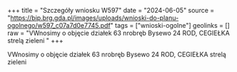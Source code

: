 +++
title = "Szczegóły wniosku W597"
date = "2024-06-05"
source = "https://bip.brg.gda.pl/images/uploads/wnioski-do-planu-ogolnego/w597_c07a7d0e7745.pdf"
tags = ["wnioski-ogolne"]
geolinks = []
raw = "VWnosimy o objęcie działek 63 nrobręb Bysewo 24 ROD, CEGIEŁKA  strelą zieleni "
+++

VWnosimy o objęcie działek 63 nrobręb Bysewo 24 ROD, CEGIEŁKA  strelą zieleni



